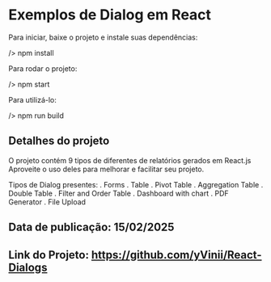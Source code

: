 # Exemplos de Dialog em React

Para iniciar, baixe o projeto e instale suas dependências:

/> npm install

Para rodar o projeto:

/> npm start

Para utilizá-lo:

/> npm run build

## Detalhes do projeto

O projeto contém 9 tipos de diferentes de relatórios gerados em React.js
Aproveite o uso deles para melhorar e facilitar seu projeto.

Tipos de Dialog presentes:
. Forms
. Table
. Pivot Table
. Aggregation Table
. Double Table
. Filter and Order Table
. Dashboard with chart
. PDF Generator
. File Upload

## Data de publicação: 15/02/2025
## Link do Projeto: https://github.com/yVinii/React-Dialogs
